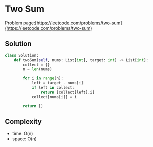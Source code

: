 # Two Sum

Problem page:[https://leetcode.com/problems/two-sum](https://leetcode.com/problems/two-sum)

## Solution

```python
class Solution:
    def twoSum(self, nums: List[int], target: int) -> List[int]:
        collect = {}
        n = len(nums)

        for i in range(n):
            left = target - nums[i]
            if left in collect:
                return [collect[left],i]
            collect[nums[i]] = i

        return []
```

## Complexity

- time: O(n)
- space: O(n)
